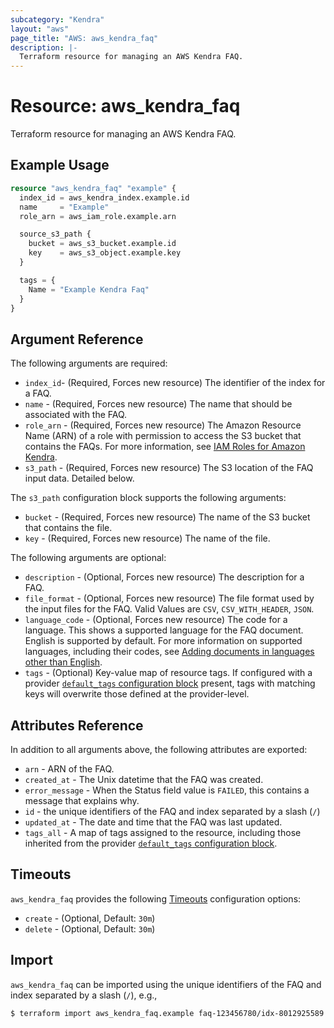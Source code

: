 ```yaml
---
subcategory: "Kendra"
layout: "aws"
page_title: "AWS: aws_kendra_faq"
description: |-
  Terraform resource for managing an AWS Kendra FAQ.
---
```


# Resource: aws_kendra_faq

Terraform resource for managing an AWS Kendra FAQ.

## Example Usage

```terraform
resource "aws_kendra_faq" "example" {
  index_id = aws_kendra_index.example.id
  name     = "Example"
  role_arn = aws_iam_role.example.arn

  source_s3_path {
    bucket = aws_s3_bucket.example.id
    key    = aws_s3_object.example.key
  }

  tags = {
    Name = "Example Kendra Faq"
  }
}
```

## Argument Reference

The following arguments are required:

* `index_id`- (Required, Forces new resource) The identifier of the index for a FAQ.
* `name` - (Required, Forces new resource) The name that should be associated with the FAQ.
* `role_arn` - (Required, Forces new resource) The Amazon Resource Name (ARN) of a role with permission to access the S3 bucket that contains the FAQs. For more information, see [IAM Roles for Amazon Kendra](https://docs.aws.amazon.com/kendra/latest/dg/iam-roles.html).
* `s3_path` - (Required, Forces new resource) The S3 location of the FAQ input data. Detailed below.

The `s3_path` configuration block supports the following arguments:

* `bucket` - (Required, Forces new resource) The name of the S3 bucket that contains the file.
* `key` - (Required, Forces new resource) The name of the file.

The following arguments are optional:

* `description` - (Optional, Forces new resource) The description for a FAQ.
* `file_format` - (Optional, Forces new resource) The file format used by the input files for the FAQ. Valid Values are `CSV`, `CSV_WITH_HEADER`, `JSON`.
* `language_code` - (Optional, Forces new resource) The code for a language. This shows a supported language for the FAQ document. English is supported by default. For more information on supported languages, including their codes, see [Adding documents in languages other than English](https://docs.aws.amazon.com/kendra/latest/dg/in-adding-languages.html).
* `tags` - (Optional) Key-value map of resource tags. If configured with a provider [`default_tags` configuration block](https://www.terraform.io/docs/providers/aws/index.html#default_tags-configuration-block) present, tags with matching keys will overwrite those defined at the provider-level.

## Attributes Reference

In addition to all arguments above, the following attributes are exported:

* `arn` - ARN of the FAQ.
* `created_at` - The Unix datetime that the FAQ was created.
* `error_message` - When the Status field value is `FAILED`, this contains a message that explains why.
* `id` - the unique identifiers of the FAQ and index separated by a slash (`/`)
* `updated_at` - The date and time that the FAQ was last updated.
* `tags_all` - A map of tags assigned to the resource, including those inherited from the provider [`default_tags` configuration block](/docs/providers/aws/index.html#default_tags-configuration-block).

## Timeouts

`aws_kendra_faq` provides the following [Timeouts](https://www.terraform.io/docs/configuration/blocks/resources/syntax.html#operation-timeouts) configuration options:

* `create` - (Optional, Default: `30m`)
* `delete` - (Optional, Default: `30m`)

## Import

`aws_kendra_faq` can be imported using the unique identifiers of the FAQ and index separated by a slash (`/`), e.g.,

```
$ terraform import aws_kendra_faq.example faq-123456780/idx-8012925589
```
